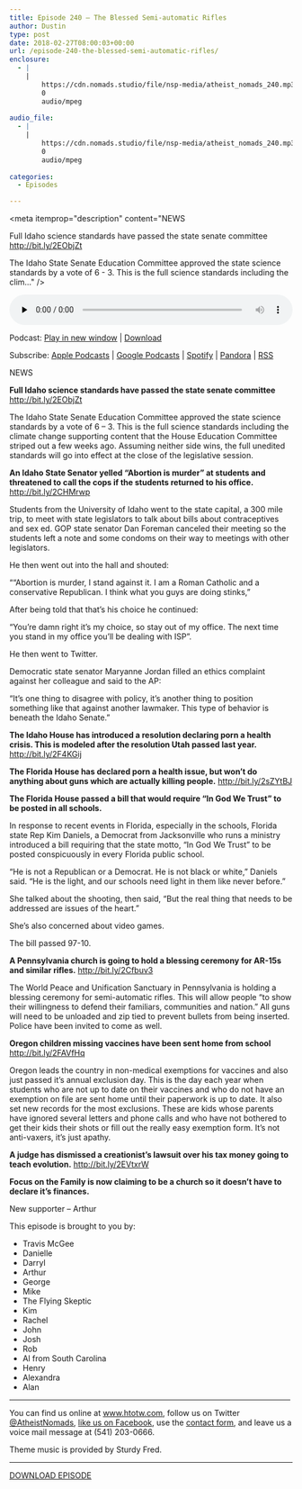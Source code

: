 ```yaml
---
title: Episode 240 – The Blessed Semi-automatic Rifles
author: Dustin
type: post
date: 2018-02-27T08:00:03+00:00
url: /episode-240-the-blessed-semi-automatic-rifles/
enclosure:
  - |
    |
        https://cdn.nomads.studio/file/nsp-media/atheist_nomads_240.mp3
        0
        audio/mpeg
        
audio_file:
  - |
    |
        https://cdn.nomads.studio/file/nsp-media/atheist_nomads_240.mp3
        0
        audio/mpeg
        
categories:
  - Episodes

---
```

<div itemscope itemtype="http://schema.org/AudioObject">
  <meta itemprop="name" content="Episode 240 &#8211; The Blessed Semi-automatic Rifles" />
  
  <meta itemprop="uploadDate" content="2018-02-27T01:00:03-07:00" />
  
  <meta itemprop="encodingFormat" content="audio/mpeg" />
  
  <meta itemprop="description" content="NEWS

Full Idaho science standards have passed the state senate committee http://bit.ly/2EObjZt

The Idaho State Senate Education Committee approved the state science standards by a vote of 6 - 3. This is the full science standards including the clim..." />
  
  <meta itemprop="contentUrl" content="https://dts.podtrac.com/redirect.mp3/cdn.nomads.studio/file/nsp-media/atheist_nomads_240.mp3" />
  </p> 
  
  <div class="powerpress_player" id="powerpress_player_8503">
    <audio class="wp-audio-shortcode" id="audio-1692-247" preload="none" style="width: 100%;" controls="controls"><source type="audio/mpeg" src="https://dts.podtrac.com/redirect.mp3/cdn.nomads.studio/file/nsp-media/atheist_nomads_240.mp3?_=247" /><a href="https://dts.podtrac.com/redirect.mp3/cdn.nomads.studio/file/nsp-media/atheist_nomads_240.mp3">https://dts.podtrac.com/redirect.mp3/cdn.nomads.studio/file/nsp-media/atheist_nomads_240.mp3</a></audio>
  </div>
</div>

<p class="powerpress_links powerpress_links_mp3">
  Podcast: <a href="https://dts.podtrac.com/redirect.mp3/cdn.nomads.studio/file/nsp-media/atheist_nomads_240.mp3" class="powerpress_link_pinw" target="_blank" title="Play in new window" onclick="return powerpress_pinw('https://htotw.com/?powerpress_pinw=1692-podcast');" rel="nofollow">Play in new window</a> | <a href="https://dts.podtrac.com/redirect.mp3/cdn.nomads.studio/file/nsp-media/atheist_nomads_240.mp3" class="powerpress_link_d" title="Download" rel="nofollow" download="atheist_nomads_240.mp3">Download</a>
</p>

<p class="powerpress_links powerpress_subscribe_links">
  Subscribe: <a href="https://podcasts.apple.com/us/podcast/humanists-take-on-the-world/id530050098?mt=2&ls=1" class="powerpress_link_subscribe powerpress_link_subscribe_itunes" target="_blank" title="Subscribe on Apple Podcasts" rel="nofollow">Apple Podcasts</a> | <a href="https://www.google.com/podcasts?feed=aHR0cDovL2F0aGVpc3Rub21hZHMubGlic3luLmNvbS9yc3M%3D" class="powerpress_link_subscribe powerpress_link_subscribe_googleplay" target="_blank" title="Subscribe on Google Podcasts" rel="nofollow">Google Podcasts</a> | <a href="https://open.spotify.com/show/3LzK2xZGike6Tc1GEMtMbr?si=LieN9SNuTpq96smuaUsH8A" class="powerpress_link_subscribe powerpress_link_subscribe_spotify" target="_blank" title="Subscribe on Spotify" rel="nofollow">Spotify</a> | <a href="https://www.pandora.com/podcast/atheist-nomads/PC:10122?corr=62071012&part=ug" class="powerpress_link_subscribe powerpress_link_subscribe_pandora" target="_blank" title="Subscribe on Pandora" rel="nofollow">Pandora</a> | <a href="https://htotw.com/feed/podcast/" class="powerpress_link_subscribe powerpress_link_subscribe_rss" target="_blank" title="Subscribe via RSS" rel="nofollow">RSS</a>
</p>

<center>
</center>NEWS

**Full Idaho science standards have passed the state senate committee** <a href="http://bit.ly/2EObjZt" target="_blank" rel="noopener">http://bit.ly/2EObjZt</a>

The Idaho State Senate Education Committee approved the state science standards by a vote of 6 &#8211; 3. This is the full science standards including the climate change supporting content that the House Education Committee striped out a few weeks ago. Assuming neither side wins, the full unedited standards will go into effect at the close of the legislative session.

**An Idaho State Senator yelled &#8220;Abortion is murder&#8221; at students and threatened to call the cops if the students returned to his office.** <a href="http://bit.ly/2CHMrwp" target="_blank" rel="noopener">http://bit.ly/2CHMrwp</a>

Students from the University of Idaho went to the state capital, a 300 mile trip, to meet with state legislators to talk about bills about contraceptives and sex ed. GOP state senator Dan Foreman canceled their meeting so the students left a note and some condoms on their way to meetings with other legislators.

He then went out into the hall and shouted:

““Abortion is murder, I stand against it. I am a Roman Catholic and a conservative Republican. I think what you guys are doing stinks,”

After being told that that’s his choice he continued:

“You’re damn right it’s my choice, so stay out of my office. The next time you stand in my office you’ll be dealing with ISP”.

He then went to Twitter.

Democratic state senator Maryanne Jordan filled an ethics complaint against her colleague and said to the AP:

“It’s one thing to disagree with policy, it’s another thing to position something like that against another lawmaker. This type of behavior is beneath the Idaho Senate.”

**The Idaho House has introduced a resolution declaring porn a health crisis. This is modeled after the resolution Utah passed last year.** <a href="http://bit.ly/2F4KGij" target="_blank" rel="noopener">http://bit.ly/2F4KGij</a>

**The Florida House has declared porn a health issue, but won&#8217;t do anything about guns which are actually killing people.** <a href="http://bit.ly/2sZYtBJ" target="_blank" rel="noopener">http://bit.ly/2sZYtBJ</a>

**The Florida House passed a bill that would require &#8220;In God We Trust&#8221; to be posted in all schools.**

In response to recent events in Florida, especially in the schools, Florida state Rep Kim Daniels, a Democrat from Jacksonville who runs a ministry introduced a bill requiring that the state motto, “In God We Trust” to be posted conspicuously in every Florida public school.

&#8220;He is not a Republican or a Democrat. He is not black or white,&#8221; Daniels said. &#8220;He is the light, and our schools need light in them like never before.&#8221;

She talked about the shooting, then said, &#8220;But the real thing that needs to be addressed are issues of the heart.&#8221;

She’s also concerned about video games.

The bill passed 97-10.

**A Pennsylvania church is going to hold a blessing ceremony for AR-15s and similar rifles.** <a href="http://bit.ly/2Cfbuv3" target="_blank" rel="noopener">http://bit.ly/2Cfbuv3</a>

The World Peace and Unification Sanctuary in Pennsylvania is holding a blessing ceremony for semi-automatic rifles. This will allow people &#8220;to show their willingness to defend their familiars, communities and nation.” All guns will need to be unloaded and zip tied to prevent bullets from being inserted. Police have been invited to come as well.

**Oregon children missing vaccines have been sent home from school** <a href="http://bit.ly/2FAVfHq" target="_blank" rel="noopener">http://bit.ly/2FAVfHq</a>

Oregon leads the country in non-medical exemptions for vaccines and also just passed it’s annual exclusion day. This is the day each year when students who are not up to date on their vaccines and who do not have an exemption on file are sent home until their paperwork is up to date. It also set new records for the most exclusions. These are kids whose parents have ignored several letters and phone calls and who have not bothered to get their kids their shots or fill out the really easy exemption form. It’s not anti-vaxers, it’s just apathy.

**A judge has dismissed a creationist&#8217;s lawsuit over his tax money going to teach evolution.** <a href="http://bit.ly/2EVtxrW" target="_blank" rel="noopener">http://bit.ly/2EVtxrW</a>

**Focus on the Family is now claiming to be a church so it doesn&#8217;t have to declare it&#8217;s finances.**

New supporter &#8211; Arthur

This episode is brought to you by:

* Travis McGee  
* Danielle  
* Darryl  
* Arthur  
* George  
* Mike  
* The Flying Skeptic  
* Kim  
* Rachel  
* John  
* Josh  
* Rob  
* Al from South Carolina  
* Henry  
* Alexandra  
* Alan

<hr width="500" />

You can find us online at <a href="https://www.htotw.com/" target="_blank" rel="noopener">www.htotw.com</a>, follow us on Twitter <a href="https://twitter.com/AtheistNomads" target="_blank" rel="noopener">@AtheistNomads</a>, <a href="https://htotw.com/facebook" target="_blank" rel="noopener">like us on Facebook</a>, use the [contact form](https://htotw.com/contact), and leave us a voice mail message at (541) 203-0666.

Theme music is provided by Sturdy Fred.

<hr width="”500”" />

[DOWNLOAD EPISODE][1]

 [1]: https://dts.podtrac.com/redirect.mp3/cdn.nomads.studio/file/nsp-media/atheist_nomads_240.mp3